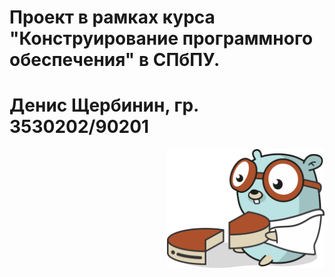 # Проект в рамках курса "Конструирование программного обеспечения" в СПбПУ.
# Денис Щербинин, гр. 3530202/90201

<img align="right" width="50%" src="./images/gopher-big-slice.png" alt="">